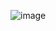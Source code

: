 ![image](https://github.com/pdoo2004/JavaScript-Temperature-Conversion/assets/130791427/f358b9ac-d64b-49f9-8db5-76ec0012da92)
